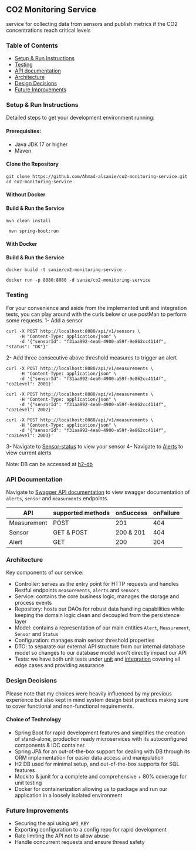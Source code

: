## CO2 Monitoring Service
service for collecting data from sensors and publish metrics if the CO2 concentrations reach critical levels

### Table of Contents
- [Setup & Run Instructions](#Setup-&-Run-Instructions)
- [Testing](#Testing)
- [API documentation](#API-Documentation)
- [Architecture](#Architecture)
- [Design Decisions](#Design-Decisions)
- [Future Improvements](#Future-Improvements)

### Setup & Run Instructions
Detailed steps to get your development environment running:

#### Prerequisites:
- Java JDK 17 or higher
- Maven

#### Clone the Repository
```shell
git clone https://github.com/Ahmad-alsanie/co2-monitoring-service.git
cd co2-monitoring-service
```

#### Without Docker
#### Build & Run the Service
```shell
mvn clean install
```

```shell
 mvn spring-boot:run
```

#### With Docker
#### Build & Run the Service
```shell
docker build -t sanie/co2-monitoring-service .
```

```shell
docker run -p 8080:8080 -d sanie/co2-monitoring-service
```

### Testing
For your convenience and aside from the implemented unit and integration tests, you can play around with the curls below or use postMan to perform some requests.
1- Add a sensor
```shell
curl -X POST http://localhost:8080/api/v1/sensors \
     -H "Content-Type: application/json" \
     -d '{"sensorId": "f31aa992-4ea0-4900-a59f-9e862cc4114f", "status": "OK"}'
```
2- Add three consecutive above threshold measures to trigger an alert
```shell
curl -X POST http://localhost:8080/api/v1/measurements \
     -H "Content-Type: application/json" \
     -d '{"sensorId": "f31aa992-4ea0-4900-a59f-9e862cc4114f", "co2Level": 2001}'

curl -X POST http://localhost:8080/api/v1/measurements \
     -H "Content-Type: application/json" \
     -d '{"sensorId": "f31aa992-4ea0-4900-a59f-9e862cc4114f", "co2Level": 2002}'

curl -X POST http://localhost:8080/api/v1/measurements \
     -H "Content-Type: application/json" \
     -d '{"sensorId": "f31aa992-4ea0-4900-a59f-9e862cc4114f", "co2Level": 2003}'

```
3- Navigate to [Sensor-status](http://localhost:8080/api/v1/sensors/f31aa992-4ea0-4900-a59f-9e862cc4114f/status) to view your sensor
4- Navigate to [Alerts](http://localhost:8080/api/v1/sensors/f31aa992-4ea0-4900-a59f-9e862cc4114f/alerts) to view current alerts

Note: DB can be accessed at [h2-db](http://localhost:8080/h2-console)

### API Documentation
Navigate to [Swagger API documentation](http://localhost:8080/swagger-ui/index.html) to view swagger documentation of `alerts`, `sensor` and `measurments` endpoints.

| API         | supported methods | onSuccess | onFailure |
|-------------|-------------------|-----------|-----------|
| Measurement | POST              | 201       | 404       | 
| Sensor      | GET & POST        | 200 & 201 | 404       | 
| Alert       | GET               | 200       | 204       | 



### Architecture
Key components of our service:
- Controller: serves as the entry point for HTTP requests and handles Restful endpoints ```measurements```, ```alerts``` and ```sensors```
- Service: contains the core business logic, manages the storage and process events
- Repository: hosts our DAOs for robust data handling capabilities while keeping the domain logic clean and decoupled from the persistence layer
- Model: contains a representation of our main entities ```Alert```, ```Measurement```, ```Sensor``` and ```Status```
- Configuration: manages main sensor threshold properties 
- DTO: to separate our external API structure from our internal database model so changes to our database model won't directly impact our API
- Tests: we have both unit tests under [unit](./src/test/java/unit) and [integration](./src/test/java/integration) covering all edge cases and providing assurance

### Design Decisions
Please note that my choices were heavily influenced by my previous experience but also kept in mind system design best practices making sure to cover functional and non-functional requirements.

#### Choice of Technology
- Spring Boot for rapid development features and simplifies the creation of stand-alone, production ready microservices with its autoconfigured components & IOC container.
- Spring JPA for an out-of-the-box support for dealing with DB through its ORM implementation for easier data access and manipulation
- H2 DB used for minimal setup, and out-of-the-box supports for SQL features
- Mockito & junit for a complete and comprehensive + 80% coverage for unit testing
- Docker for containerization allowing us to package and run our application in a loosely isolated environment

### Future Improvements

- Securing the api using ```API_KEY```
- Exporting configuration to a config repo for rapid development
- Rate limiting the API not to allow abuse
- Handle concurrent requests and ensure thread safety